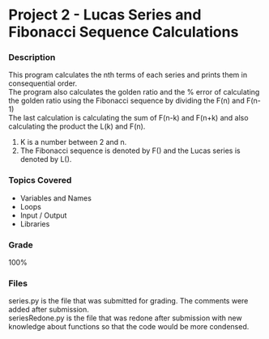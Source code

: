 # Project 2 - Lucas Series and Fibonacci Sequence Calculations

### Description
This program calculates the nth terms of each series and prints them in consequential order.
<br />
The program also calculates the golden ratio and the % error of calculating the golden ratio using the Fibonacci sequence by dividing the F(n) and F(n-1)
<br />
The last calculation is calculating the sum of F(n-k) and F(n+k) and also calculating the product the L(k) and F(n).
<br />
1. K is a number between 2 and n.
2. The Fibonacci sequence is denoted by F() and the Lucas series is denoted by L().

### Topics Covered
- Variables and Names
- Loops
- Input / Output
- Libraries

### Grade
100%

### Files
series.py is the file that was submitted for grading. The comments were added after submission.
<br />
seriesRedone.py is the file that was redone after submission with new knowledge about functions so that the code would be more condensed.